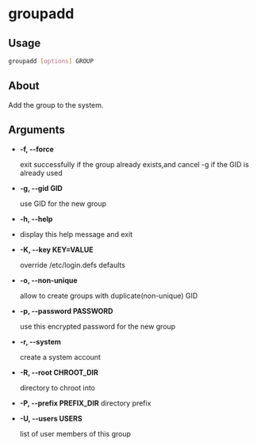 # groupadd

## Usage
```bash
groupadd [options] GROUP
```

## About
Add the group to the system.

## Arguments
- **-f, --force**

    exit successfully if the group already exists,and cancel -g if the GID is already used
- **-g, --gid GID**

    use GID for the new group
- **-h, --help**
-
    display this help message and exit
- **-K, --key KEY=VALUE**

    override /etc/login.defs defaults
- **-o, --non-unique**

    allow to create groups with duplicate(non-unique) GID
- **-p, --password PASSWORD**

    use this encrypted password for the new group
- **-r, --system**

    create a system account
- **-R, --root CHROOT_DIR**

    directory to chroot into
- **-P, --prefix PREFIX_DIR**
    directory prefix
- **-U, --users USERS**

    list of user members of this group

